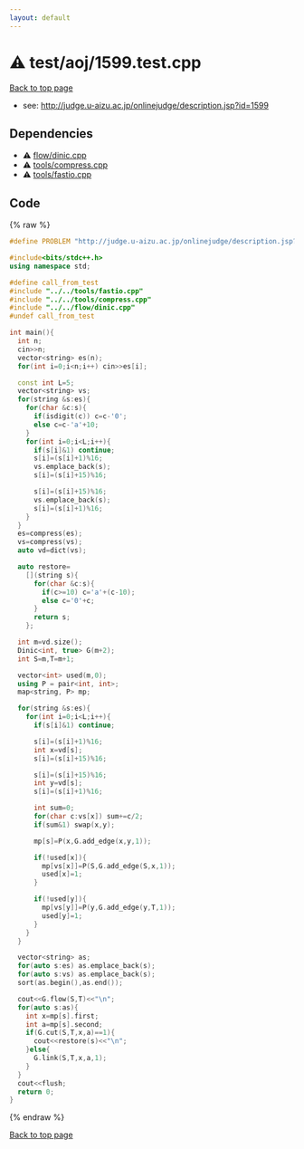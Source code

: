 ```yaml
---
layout: default
---
```


<!-- mathjax config similar to math.stackexchange -->
<script type="text/javascript" async
  src="https://cdnjs.cloudflare.com/ajax/libs/mathjax/2.7.5/MathJax.js?config=TeX-MML-AM_CHTML">
</script>
<script type="text/x-mathjax-config">
  MathJax.Hub.Config({
    TeX: { equationNumbers: { autoNumber: "AMS" }},
    tex2jax: {
      inlineMath: [ ['$','$'] ],
      processEscapes: true
    },
    "HTML-CSS": { matchFontHeight: false },
    displayAlign: "left",
    displayIndent: "2em"
  });
</script>

<script type="text/javascript" src="https://cdnjs.cloudflare.com/ajax/libs/jquery/3.4.1/jquery.min.js"></script>
<script src="https://cdn.jsdelivr.net/npm/jquery-balloon-js@1.1.2/jquery.balloon.min.js" integrity="sha256-ZEYs9VrgAeNuPvs15E39OsyOJaIkXEEt10fzxJ20+2I=" crossorigin="anonymous"></script>
<script type="text/javascript" src="../../../assets/js/copy-button.js"></script>
<link rel="stylesheet" href="../../../assets/css/copy-button.css" />


# :warning: test/aoj/1599.test.cpp


<a href="../../../index.html">Back to top page</a>

* see: <a href="http://judge.u-aizu.ac.jp/onlinejudge/description.jsp?id=1599">http://judge.u-aizu.ac.jp/onlinejudge/description.jsp?id=1599</a>


## Dependencies
* :warning: <a href="../../../library/flow/dinic.cpp.html">flow/dinic.cpp</a>
* :warning: <a href="../../../library/tools/compress.cpp.html">tools/compress.cpp</a>
* :warning: <a href="../../../library/tools/fastio.cpp.html">tools/fastio.cpp</a>


## Code
{% raw %}
```cpp
#define PROBLEM "http://judge.u-aizu.ac.jp/onlinejudge/description.jsp?id=1599"

#include<bits/stdc++.h>
using namespace std;

#define call_from_test
#include "../../tools/fastio.cpp"
#include "../../tools/compress.cpp"
#include "../../flow/dinic.cpp"
#undef call_from_test

int main(){
  int n;
  cin>>n;
  vector<string> es(n);
  for(int i=0;i<n;i++) cin>>es[i];

  const int L=5;
  vector<string> vs;
  for(string &s:es){
    for(char &c:s){
      if(isdigit(c)) c=c-'0';
      else c=c-'a'+10;
    }
    for(int i=0;i<L;i++){
      if(s[i]&1) continue;
      s[i]=(s[i]+1)%16;
      vs.emplace_back(s);
      s[i]=(s[i]+15)%16;

      s[i]=(s[i]+15)%16;
      vs.emplace_back(s);
      s[i]=(s[i]+1)%16;
    }
  }
  es=compress(es);
  vs=compress(vs);
  auto vd=dict(vs);

  auto restore=
    [](string s){
      for(char &c:s){
        if(c>=10) c='a'+(c-10);
        else c='0'+c;
      }
      return s;
    };

  int m=vd.size();
  Dinic<int, true> G(m+2);
  int S=m,T=m+1;

  vector<int> used(m,0);
  using P = pair<int, int>;
  map<string, P> mp;

  for(string &s:es){
    for(int i=0;i<L;i++){
      if(s[i]&1) continue;

      s[i]=(s[i]+1)%16;
      int x=vd[s];
      s[i]=(s[i]+15)%16;

      s[i]=(s[i]+15)%16;
      int y=vd[s];
      s[i]=(s[i]+1)%16;

      int sum=0;
      for(char c:vs[x]) sum+=c/2;
      if(sum&1) swap(x,y);

      mp[s]=P(x,G.add_edge(x,y,1));

      if(!used[x]){
        mp[vs[x]]=P(S,G.add_edge(S,x,1));
        used[x]=1;
      }

      if(!used[y]){
        mp[vs[y]]=P(y,G.add_edge(y,T,1));
        used[y]=1;
      }
    }
  }

  vector<string> as;
  for(auto s:es) as.emplace_back(s);
  for(auto s:vs) as.emplace_back(s);
  sort(as.begin(),as.end());

  cout<<G.flow(S,T)<<"\n";
  for(auto s:as){
    int x=mp[s].first;
    int a=mp[s].second;
    if(G.cut(S,T,x,a)==1){
      cout<<restore(s)<<"\n";
    }else{
      G.link(S,T,x,a,1);
    }
  }
  cout<<flush;
  return 0;
}

```
{% endraw %}

<a href="../../../index.html">Back to top page</a>

